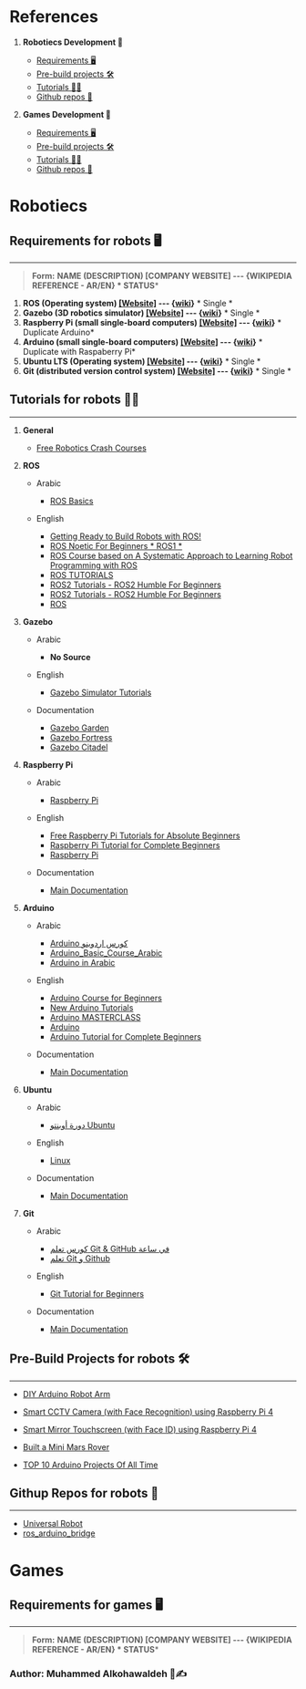 # References
1. **Robotiecs Development 🤖**
    - [Requirements 🖥](#requirements-for-robots-🖥)
    - [Pre-build projects 🛠](#pre-build-projects-for-robots-🛠)
    - [Tutorials 👨‍💻](#tutorials-for-robots-👨‍💻)
    - [Github repos 👥](#githup-repos-for-robots-👥)

2. **Games Development 👾**
    - [Requirements 🖥](#requirements-for-games-🖥)
    - [Pre-build projects 🛠]()
    - [Tutorials 👨‍💻]()
    - [Github repos 👥]()


# **Robotiecs**

## Requirements for robots 🖥
---
> **Form:** **NAME (DESCRIPTION) [COMPANY WEBSITE] --- {WIKIPEDIA REFERENCE - AR/EN} * STATUS***

1. **ROS (Operating system) [[Website]](https://www.ros.org) --- {[wiki](https://ar.wikipedia.org/wiki/%D9%86%D8%B8%D8%A7%D9%85_%D8%AA%D8%B4%D8%BA%D9%8A%D9%84_%D8%B1%D9%88%D8%A8%D9%88%D8%AA_ROS)}** * Single *
2. **Gazebo (3D robotics simulator) [[Website]](https://gazebosim.org/home) --- {[wiki](https://en.wikipedia.org/wiki/Gazebo_simulator)}** * Single *
3. **Raspberry Pi (small single-board computers) [[Website]](https://www.raspberrypi.com) --- {[wiki](https://en.wikipedia.org/wiki/Raspberry_Pi)}** * Duplicate Arduino*
4. **Arduino (small single-board computers) [[Website]](https://www.arduino.cc/) --- {[wiki](https://en.wikipedia.org/wiki/Arduino)}** * Duplicate with Raspaberry Pi*
5. **Ubuntu LTS (Operating system) [[Website]](https://ubuntu.com) --- {[wiki](https://ar.wikipedia.org/wiki/%D8%A3%D9%88%D8%A8%D9%88%D9%86%D8%AA%D9%88)}** * Single *
6. **Git (distributed version control system) [[Website]](https://git-scm.com) --- {[wiki](https://en.wikipedia.org/wiki/Git)}** * Single *


## Tutorials for robots 👨‍💻
---

1. **General**
    
    - [Free Robotics Crash Courses](https://www.youtube.com/playlist?list=PLLSegLrePWgJk6dfV-UXSh2TZ74wNntWt)
        
1. **ROS**
    - Arabic
        - [ROS Basics](https://www.youtube.com/playlist?list=PLxEk9RJLlExVe3T7rCkpZXGQCW_5Wj5Nd)

    - English
        - [Getting Ready to Build Robots with ROS!](https://www.youtube.com/playlist?list=PLunhqkrRNRhYYCaSTVP-qJnyUPkTxJnBt)
        - [ROS Noetic For Beginners * ROS1 *](https://www.youtube.com/playlist?list=PLLSegLrePWgIbIrA4iehUQ-impvIXdd9Q)
        - [ROS Course based on A Systematic Approach to Learning Robot Programming with ROS](https://www.youtube.com/playlist?list=PLy-BfVK12-hyJFHbFhEr4PTEqF_HO5mi0)
        - [ROS TUTORIALS](https://www.youtube.com/playlist?list=PLy-BfVK12-hyJFHbFhEr4PTEqF_HO5mi0)
        - [ROS2 Tutorials - ROS2 Humble For Beginners](https://www.youtube.com/playlist?list=PLLSegLrePWgJudpPUof4-nVFHGkB62Izy)
        - [ROS2 Tutorials - ROS2 Humble For Beginners](https://www.youtube.com/playlist?list=PLLSegLrePWgJudpPUof4-nVFHGkB62Izy)
        - [ROS](https://www.youtube.com/playlist?list=PLLSegLrePWgIPU02-lpVtp58268VB3eCG)

2. **Gazebo**
    - Arabic
        -   **No Source**
    
    - English
        - [Gazebo Simulator Tutorials](https://www.youtube.com/playlist?list=PLNw2RD-1J5YYvFGiMafRD_axHrBUGvuIg)

    - Documentation
        - [Gazebo Garden](https://gazebosim.org/docs/garden)
        - [Gazebo Fortress](https://gazebosim.org/docs/fortress)
        - [Gazebo Citadel](https://gazebosim.org/docs/citadel)
        

3. **Raspberry Pi**
    - Arabic
        - [Raspberry Pi](https://www.youtube.com/playlist?list=PLMYF6NkLrdN8ZB4VXJZNCNoBwOBEuGRcF)

    - English
        - [Free Raspberry Pi Tutorials for Absolute Beginners](https://www.youtube.com/playlist?list=PLGs0VKk2DiYxdMjCJmcP6jt4Yw6OHK85O)
        - [Raspberry Pi Tutorial for Complete Beginners](https://www.youtube.com/playlist?list=PLLSegLrePWgLzBgQqDJvgZ4ewbpCnuare)
        - [Raspberry Pi](https://www.youtube.com/playlist?list=PLLSegLrePWgIQP5rLDmAJG23SOrYwyS5z)
    
    - Documentation
        - [Main Documentation](https://www.raspberrypi.com/documentation/)

4. **Arduino**
    - Arabic
        - [Arduino كورس اردوينو](https://www.youtube.com/playlist?list=PLa4kqtM7SuFwpY8omRT32RK8kw1hDIGJ3)
        - [Arduino_Basic_Course_Arabic](https://www.youtube.com/playlist?list=PLmotdda810ImH-Nldpl5QOTkHywj3dKE_)
        - [Arduino in Arabic](https://www.youtube.com/playlist?list=PLCn2VC9ANZ7L5YeQPY2dQn95rjsmRLZoN)


    - English
        - [Arduino Course for Beginners](https://www.youtube.com/watch?v=zJ-LqeX_fLU&ab_channel=freeCodeCamp.org)
        - [New Arduino Tutorials](https://www.youtube.com/playlist?list=PLGs0VKk2DiYw-L-RibttcvK-WBZm8WLEP)
        - [Arduino MASTERCLASS](https://www.youtube.com/watch?v=BLrHTHUjPuw&ab_channel=ProgrammingElectronicsAcademy)
        - [Arduino](https://www.youtube.com/playlist?list=PLLSegLrePWgK7IAAKQdCtEb961pfppeI9)
        - [Arduino Tutorial for Complete Beginners](https://www.youtube.com/playlist?list=PLLSegLrePWgLQztSgNQmKDLgOMZdJtvJs)

    - Documentation
        - [Main Documentation](https://docs.arduino.cc/)

5. **Ubuntu**
    - Arabic
        - [دورة أوبنتو Ubuntu](https://www.youtube.com/playlist?list=PLs97GbUOC82lIo7sn2JyxWtq8jmHte5Aq)

    - English
        - [Linux](https://www.youtube.com/watch?v=UZoj3ApEpT8&list=PLLSegLrePWgIClZDJpVA32xUiPGcdJou3&ab_channel=RoboticsBack-End)

    - Documentation
        - [Main Documentation](https://help.ubuntu.com/stable/ubuntu-help/)

6. **Git**
    - Arabic
        - [كورس تعلم Git & GitHub في ساعة](https://www.youtube.com/watch?v=fDkR0TDR9dI&ab_channel=%D8%BA%D8%B1%D9%8A%D8%A8%D8%A7%D9%84%D8%B4%D9%8A%D8%AE%7C%7CGhareebElshaikh)
        - [تعلم Git و Github](https://www.youtube.com/watch?v=ACOiGZoqC8w&list=PLDoPjvoNmBAw4eOj58MZPakHjaO3frVMF&index=1&ab_channel=ElzeroWebSchool)

    - English
        - [Git Tutorial for Beginners](https://www.youtube.com/watch?v=DVRQoVRzMIY&ab_channel=TechWithTim)

    - Documentation
        - [Main Documentation](https://git-scm.com/doc)


## Pre-Build Projects for robots 🛠
---

- [DIY Arduino Robot Arm](https://www.youtube.com/watch?v=F0ZvF-FbCr0&ab_channel=EbenKouao)

- [Smart CCTV Camera (with Face Recognition) using Raspberry Pi 4 ](https://www.youtube.com/watch?v=6nY-V_WG7oI&ab_channel=EbenKouao)

- [Smart Mirror Touchscreen (with Face ID) using Raspberry Pi 4](https://www.youtube.com/watch?v=RWjvJq4Zabk&ab_channel=EbenKouao)

- [Built a Mini Mars Rover](https://www.youtube.com/watch?v=OB4AxmelKik&ab_channel=NikodemBartnik)

- [TOP 10 Arduino Projects Of All Time](https://www.youtube.com/watch?v=-p_8u_0GNZE&ab_channel=THEELECTRONICGUY)

## Githup Repos for robots 👥
---
- [Universal Robot](https://github.com/ros-industrial/universal_robot)
- [ros_arduino_bridge](https://github.com/hbrobotics/ros_arduino_bridge)

# **Games**

## Requirements for games 🖥
---
> **Form:** **NAME (DESCRIPTION) [COMPANY WEBSITE] --- {WIKIPEDIA REFERENCE - AR/EN} * STATUS***


### **Author: Muhammed Alkohawaldeh 📓✍️**